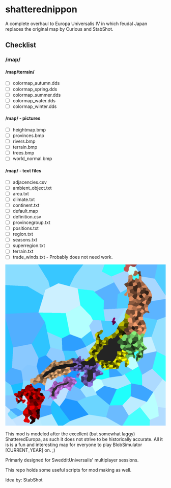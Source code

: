 # shatterednippon
A complete overhaul to Europa Universalis IV in which feudal Japan replaces the original map by Curious and StabShot.

## Checklist
### /map/
#### /map/terrain/
- [ ] colormap_autumn.dds
- [ ] colormap_spring.dds
- [ ] colormap_summer.dds
- [ ] colormap_water.dds
- [ ] colormap_winter.dds

#### /map/ - pictures
- [ ] heightmap.bmp
- [ ] provinces.bmp
- [ ] rivers.bmp
- [ ] terrain.bmp
- [ ] trees.bmp
- [ ] world_normal.bmp

#### /map/ - text files
- [ ] adjacencies.csv
- [ ] ambient_object.txt
- [ ] area.txt
- [ ] climate.txt
- [ ] continent.txt
- [ ] default.map
- [ ] definition.csv
- [ ] provincegroup.txt
- [ ] positions.txt
- [ ] region.txt
- [ ] seasons.txt
- [ ] superregion.txt
- [ ] terrain.txt
- [ ] trade_winds.txt - Probably does not need work.

![alt tag](https://raw.githubusercontent.com/CuriouslyCurious/shatterednippon/master/shatterednippon/map/provinces.bmp)

This mod is modeled after the excellent (but somewhat laggy) ShatteredEuropa, as such it does not strive to be historically accurate. All it is is a fun and interesting map for everyone to play BlobSimulator [CURRENT_YEAR] on. ;)

Primarly designed for SwedditUniversalis' multiplayer sessions.

This repo holds some useful scripts for mod making as well.

Idea by: StabShot
